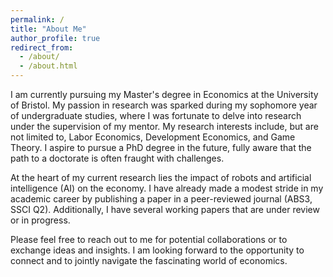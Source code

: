 ```yaml
---
permalink: /
title: "About Me"
author_profile: true
redirect_from: 
  - /about/
  - /about.html
---
```


I am currently pursuing my Master's degree in Economics at the University of Bristol. My passion in research was sparked during my sophomore year of undergraduate studies, where I was fortunate to delve into research under the supervision of my mentor. My research interests include, but are not limited to, Labor Economics, Development Economics, and Game Theory. I aspire to pursue a PhD degree in the future, fully aware that the path to a doctorate is often fraught with challenges.

At the heart of my current research lies the impact of robots and artificial intelligence (AI) on the economy. I have already made a modest stride in my academic career by publishing a paper in a peer-reviewed journal (ABS3, SSCI Q2). Additionally, I have several working papers that are under review or in progress.

Please feel free to reach out to me for potential collaborations or to exchange ideas and insights. I am looking forward to the opportunity to connect and to jointly navigate the fascinating world of economics.
